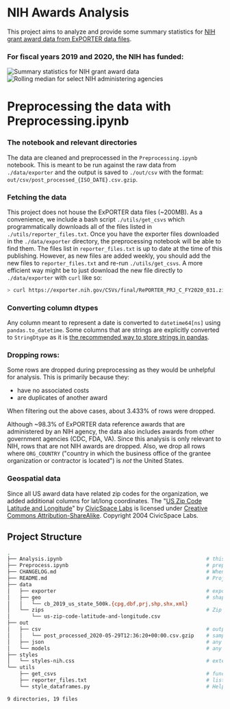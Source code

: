 # NIH Awards Analysis

This project aims to analyze and provide some summary statistics for [NIH grant award data from ExPORTER data files](https://exporter.nih.gov/about.aspx).

### For fiscal years 2019 and 2020, the NIH has funded:

<img src="https://user-images.githubusercontent.com/548922/85337721-f5d66880-b4ae-11ea-80ed-c204947de808.png" alt="Summary statistics for NIH grant award data" style="text-align:center"/>

<img src="https://user-images.githubusercontent.com/548922/85338207-d429b100-b4af-11ea-8f0e-08c227867227.png" alt="Rolling median for select NIH administering agencies" style="text-align:center"/>

# Preprocessing the data with Preprocessing.ipynb

### The notebook and relevant directories

The data are cleaned and preprocessed in the `Preprocessing.ipynb` notebook. This is meant to be run against the raw data from `./data/exporter` and the output is saved to `./out/csv` with the format: `out/csv/post_processed_{ISO_DATE}.csv.gzip`.

### Fetching the data

This project does not house the ExPORTER data files (~200MB). As a convenience, we include a bash script `./utils/get_csvs` which programmatically downloads all of the files listed in `./utils/reporter_files.txt`. Once you have the exporter files downloaded in the `./data/exporter` directory, the preprocessing notebook will be able to find them. The files list in `reporter_files.txt` is up to date at the time of this publishing. However, as new files are added weekly, you should add the new files to `reporter_files.txt` and re-run `./utils/get_csvs`. A more efficient way might be to just download the new file directly to `./data/exporter` with `curl` like so:

```bash
> curl https://exporter.nih.gov/CSVs/final/RePORTER_PRJ_C_FY2020_031.zip -o "./data/exporter/RePORTER_PRJ_C_FY2020_031.zip"
```

### Converting column dtypes

Any column meant to represent a date is converted to `datetime64[ns]` using `pandas.to_datetime`. Some columns that are strings are explicitly converted to `StringDtype` as it is [the recommended way to store strings in pandas](https://pandas.pydata.org/pandas-docs/stable/user_guide/text.html).

### Dropping rows:

Some rows are dropped during preprocessing as they would be unhelpful for analysis. This is primarily because they:

- have no associated costs
- are duplicates of another award

When filtering out the above cases, about 3.433% of rows were dropped.

Although ~98.3% of ExPORTER data reference awards that are administered by an NIH agency, the data also includes awards from other government agencies (CDC, FDA, VA). Since this analysis is only relevant to NIH, rows that are not NIH awards are dropped. Also, we drop all rows where `ORG_COUNTRY` ("country in which the business office of the grantee organization or contractor is located") is *not* the United States.

### Geospatial data

Since all US award data have related zip codes for the organization, we added additional columns for lat/long coordinates. The "[US Zip Code Latitude and Longitude](https://public.opendatasoft.com/explore/dataset/us-zip-code-latitude-and-longitude/information/)" by [CivicSpace Labs]() is licensed under [Creative Commons Attribution-ShareAlike](https://creativecommons.org/licenses/by-sa/2.0/). Copyright 2004 CivicSpace Labs.

## Project Structure

```bash
.
├── Analysis.ipynb                                               # this notebook
├── Preprocess.ipynb                                             # preprocessing notebook
├── CHANGELOG.md                                                 # When data or models are generated, a corresponding entry goes here
├── README.md                                                    # Project details
├── data
│   ├── exporter                                                 # exporter files (not included in repo) 
│   ├── geo                                                      # shapefiles for maps
│   │   └── cb_2019_us_state_500k.{cpg,dbf,prj,shp,shx,xml}
│   └── zips                                                     # Zip to lat/long
│       └── us-zip-code-latitude-and-longitude.csv 
├── out
│   ├── csv                                                      # output of preprocessing
│   │   └── post_processed_2020-05-29T12:36:20+00:00.csv.gzip    # sample (Note: this is not the entire dataset, see utils/get_csvs for script to get all files for yourself)
│   ├── json                                                     # any json output goes here
│   └── models                                                   # any saved models go here
├── styles                                                       
│   └── styles-nih.css                                           # external styles
└── utils
    ├── get_csvs                                                 # function to get data
    ├── reporter_files.txt                                       # list of reporter files to retrieve
    └── style_dataframes.py                                      # Helper methods to style dataframes  

9 directories, 19 files
```
